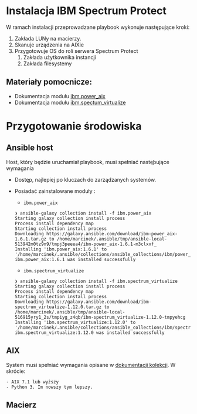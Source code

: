 # Instalacja IBM Spectrum Protect 

W ramach instalacji przeprowadzane playbook wykonuje następujące kroki:

1. Zakłada LUNy na macierzy.
1. Skanuje urządzenia na AIXie 
1. Przygotowuje OS do roli serwera Spectrum Protect
	1. Zakłada użytkownika instancji
	1. Zakłada filesystemy 

## Materiały pomocnicze:

- Dokumentacja modułu [ibm.power_aix](https://ibm.github.io/ansible-power-aix/index.html)
- Dokumentacja modułu [ibm.spectum_virtualize]()

# Przygotowanie środowiska

## Ansible host

Host, który będzie uruchamiał playbook, musi spełniać nastęþujące wymagania

- Dostęp, najlepiej po kluczach do zarządzanych systemów.
- Posiadać zainstalowane moduły :
	- `ibm.power_aix`

	```
	❯ ansible-galaxy collection install -f ibm.power_aix
	Starting galaxy collection install process
	Process install dependency map
	Starting collection install process
	Downloading https://galaxy.ansible.com/download/ibm-power_aix-1.6.1.tar.gz to /home/marcinek/.ansible/tmp/ansible-local-513942m0tz9n9/tmpj3peeea4/ibm-power_aix-1.6.1-m3clxxf_
	Installing 'ibm.power_aix:1.6.1' to '/home/marcinek/.ansible/collections/ansible_collections/ibm/power_aix'
	ibm.power_aix:1.6.1 was installed successfully
	```

	- `ibm.spectrum_virtualize`

	```
	❯ ansible-galaxy collection install -f ibm.spectrum_virtualize
	Starting galaxy collection install process
	Process install dependency map
	Starting collection install process
	Downloading https://galaxy.ansible.com/download/ibm-spectrum_virtualize-1.12.0.tar.gz to /home/marcinek/.ansible/tmp/ansible-local-516915yry1_2s/tmpiyg_z4qb/ibm-spectrum_virtualize-1.12.0-tmpyehcg
	Installing 'ibm.spectrum_virtualize:1.12.0' to '/home/marcinek/.ansible/collections/ansible_collections/ibm/spectrum_virtualize'
	ibm.spectrum_virtualize:1.12.0 was installed successfully
	```

## AIX

System musi spełniać wymagania opisane w [dokumentacji kolekcji](https://ibm.github.io/ansible-power-aix/requirements.html). W skrócie:

	- AIX 7.1 lub wyższy
	- Python 3. Im nowszy tym lepszy.

## Macierz 